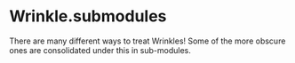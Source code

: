 # Wrinkle.submodules
There are many different ways to treat Wrinkles! Some of the more obscure ones are consolidated under this in sub-modules.

